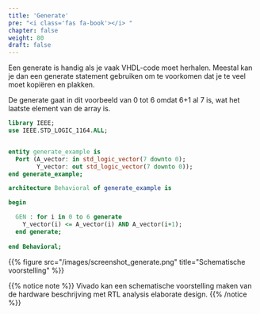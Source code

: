 ```yaml
---
title: 'Generate'
pre: "<i class='fas fa-book'></i> "
chapter: false
weight: 80
draft: false
---
```


Een generate is handig als je vaak VHDL-code moet herhalen. Meestal kan je dan een generate statement gebruiken om te voorkomen dat je te veel moet kopiëren en plakken.

De generate gaat in dit voorbeeld van 0 tot 6 omdat 6+1 al 7 is, wat het laatste element van de array is.

```vhdl
library IEEE;
use IEEE.STD_LOGIC_1164.ALL;


entity generate_example is
  Port (A_vector: in std_logic_vector(7 downto 0);
        Y_vector: out std_logic_vector(7 downto 0));
end generate_example;

architecture Behavioral of generate_example is

begin

  GEN : for i in 0 to 6 generate
    Y_vector(i) <= A_vector(i) AND A_vector(i+1);
  end generate;
    
end Behavioral;
```

{{% figure src="/images/screenshot_generate.png" title="Schematische voorstelling"  %}}

{{% notice note %}}
Vivado kan een schematische voorstelling maken van de hardware beschrijving met RTL analysis elaborate design.
{{% /notice %}}